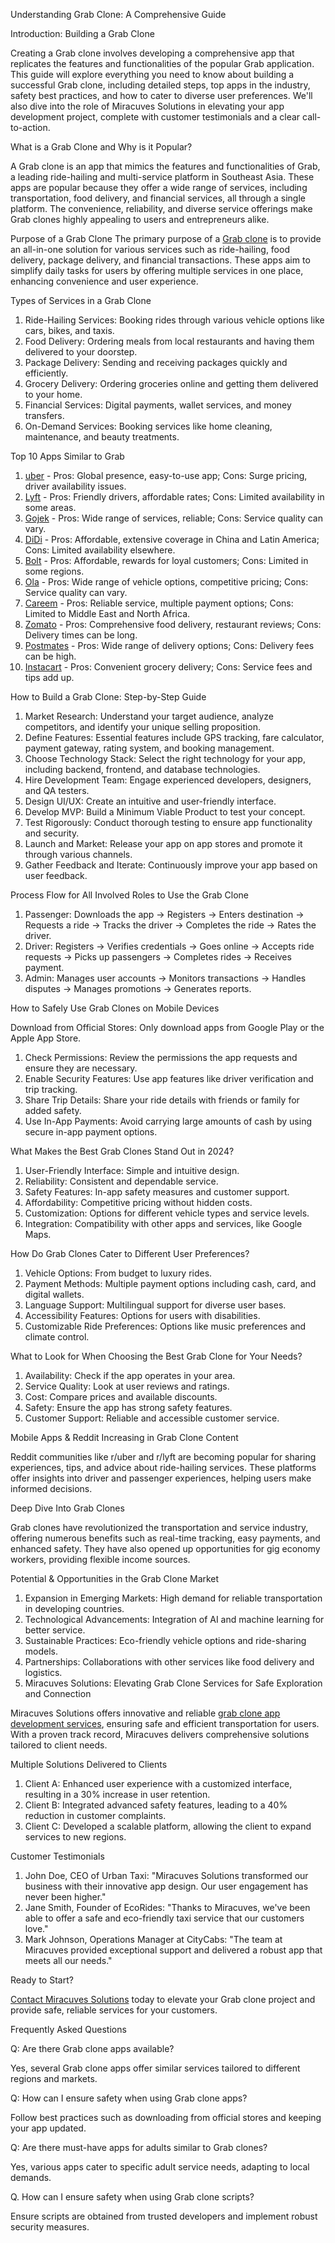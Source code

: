 Understanding Grab Clone: A Comprehensive Guide

Introduction: Building a Grab Clone

Creating a Grab clone involves developing a comprehensive app that replicates the features and functionalities of the popular Grab application. This guide will explore everything you need to know about building a successful Grab clone, including detailed steps, top apps in the industry, safety best practices, and how to cater to diverse user preferences. We'll also dive into the role of Miracuves Solutions in elevating your app development project, complete with customer testimonials and a clear call-to-action.

What is a Grab Clone and Why is it Popular?

A Grab clone is an app that mimics the features and functionalities of Grab, a leading ride-hailing and multi-service platform in Southeast Asia. These apps are popular because they offer a wide range of services, including transportation, food delivery, and financial services, all through a single platform. The convenience, reliability, and diverse service offerings make Grab clones highly appealing to users and entrepreneurs alike.

Purpose of a Grab Clone
The primary purpose of a <a href="https://miracuves.com/solutions/grab-clone/"> Grab clone</a>  is to provide an all-in-one solution for various services such as ride-hailing, food delivery, package delivery, and financial transactions. These apps aim to simplify daily tasks for users by offering multiple services in one place, enhancing convenience and user experience.

Types of Services in a Grab Clone

1. Ride-Hailing Services: Booking rides through various vehicle options like cars, bikes, and taxis.
2. Food Delivery: Ordering meals from local restaurants and having them delivered to your doorstep.
3. Package Delivery: Sending and receiving packages quickly and efficiently.
4. Grocery Delivery: Ordering groceries online and getting them delivered to your home.
5. Financial Services: Digital payments, wallet services, and money transfers.
6. On-Demand Services: Booking services like home cleaning, maintenance, and beauty treatments.

Top 10 Apps Similar to Grab

1. <a href="https://www.uber.com/"> uber</a>  - Pros: Global presence, easy-to-use app; Cons: Surge pricing, driver availability issues.
2. <a href="https://www.lyft.com/"> Lyft</a>  - Pros: Friendly drivers, affordable rates; Cons: Limited availability in some areas.
3. <a href="https://www.gojek.com/"> Gojek</a>  - Pros: Wide range of services, reliable; Cons: Service quality can vary.
4. <a href="https://www.didiglobal.com"> DiDi</a>  - Pros: Affordable, extensive coverage in China and Latin America; Cons: Limited availability elsewhere.
5. <a href="https://bolt.eu"> Bolt</a>  - Pros: Affordable, rewards for loyal customers; Cons: Limited in some regions.
6. <a href="https://www.olacabs.com">Ola</a>  - Pros: Wide range of vehicle options, competitive pricing; Cons: Service quality can vary.
7. <a href="https://www.careem.com"> Careem</a>  - Pros: Reliable service, multiple payment options; Cons: Limited to Middle East and North Africa.
8. <a href="https://www.zomato.com"> Zomato</a>  - Pros: Comprehensive food delivery, restaurant reviews; Cons: Delivery times can be long.
9. <a href="https://www.postmates.com"> Postmates</a>  - Pros: Wide range of delivery options; Cons: Delivery fees can be high.
10. <a href="https://www.instacart.com"> Instacart</a>  - Pros: Convenient grocery delivery; Cons: Service fees and tips add up.

How to Build a Grab Clone: Step-by-Step Guide

1. Market Research: Understand your target audience, analyze competitors, and identify your unique selling proposition.
2. Define Features: Essential features include GPS tracking, fare calculator, payment gateway, rating system, and booking management.
3. Choose Technology Stack: Select the right technology for your app, including backend, frontend, and database technologies.
4. Hire Development Team: Engage experienced developers, designers, and QA testers.
5. Design UI/UX: Create an intuitive and user-friendly interface.
6. Develop MVP: Build a Minimum Viable Product to test your concept.
7. Test Rigorously: Conduct thorough testing to ensure app functionality and security.
8. Launch and Market: Release your app on app stores and promote it through various channels.
9. Gather Feedback and Iterate: Continuously improve your app based on user feedback.

Process Flow for All Involved Roles to Use the Grab Clone

1. Passenger: Downloads the app → Registers → Enters destination → Requests a ride → Tracks the driver → Completes the ride → Rates the driver.
2. Driver: Registers → Verifies credentials → Goes online → Accepts ride requests → Picks up passengers → Completes rides → Receives payment.
3. Admin: Manages user accounts → Monitors transactions → Handles disputes → Manages promotions → Generates reports.

How to Safely Use Grab Clones on Mobile Devices

Download from Official Stores: Only download apps from Google Play or the Apple App Store.

1. Check Permissions: Review the permissions the app requests and ensure they are necessary.
2. Enable Security Features: Use app features like driver verification and trip tracking.
3. Share Trip Details: Share your ride details with friends or family for added safety.
4. Use In-App Payments: Avoid carrying large amounts of cash by using secure in-app payment options.

What Makes the Best Grab Clones Stand Out in 2024?

1. User-Friendly Interface: Simple and intuitive design.
2. Reliability: Consistent and dependable service.
3. Safety Features: In-app safety measures and customer support.
4. Affordability: Competitive pricing without hidden costs.
5. Customization: Options for different vehicle types and service levels.
6. Integration: Compatibility with other apps and services, like Google Maps.

How Do Grab Clones Cater to Different User Preferences?

1. Vehicle Options: From budget to luxury rides.
2. Payment Methods: Multiple payment options including cash, card, and digital wallets.
3. Language Support: Multilingual support for diverse user bases.
4. Accessibility Features: Options for users with disabilities.
5. Customizable Ride Preferences: Options like music preferences and climate control.

What to Look for When Choosing the Best Grab Clone for Your Needs?

1. Availability: Check if the app operates in your area.
2. Service Quality: Look at user reviews and ratings.
3. Cost: Compare prices and available discounts.
4. Safety: Ensure the app has strong safety features.
5. Customer Support: Reliable and accessible customer service.

Mobile Apps & Reddit Increasing in Grab Clone Content

Reddit communities like r/uber and r/lyft are becoming popular for sharing experiences, tips, and advice about ride-hailing services. These platforms offer insights into driver and passenger experiences, helping users make informed decisions.

Deep Dive Into Grab Clones

Grab clones have revolutionized the transportation and service industry, offering numerous benefits such as real-time tracking, easy payments, and enhanced safety. They have also opened up opportunities for gig economy workers, providing flexible income sources.

Potential & Opportunities in the Grab Clone Market

1. Expansion in Emerging Markets: High demand for reliable transportation in developing countries.
2. Technological Advancements: Integration of AI and machine learning for better service.
3. Sustainable Practices: Eco-friendly vehicle options and ride-sharing models.
4. Partnerships: Collaborations with other services like food delivery and logistics.
5. Miracuves Solutions: Elevating Grab Clone Services for Safe Exploration and Connection

Miracuves Solutions offers innovative and reliable <a href="https://miracuves.com/product/grab-clone-script/"> grab clone app development services</a>, ensuring safe and efficient transportation for users. With a proven track record, Miracuves delivers comprehensive solutions tailored to client needs.

Multiple Solutions Delivered to Clients

1. Client A: Enhanced user experience with a customized interface, resulting in a 30% increase in user retention.
2. Client B: Integrated advanced safety features, leading to a 40% reduction in customer complaints.
3. Client C: Developed a scalable platform, allowing the client to expand services to new regions.

Customer Testimonials

1. John Doe, CEO of Urban Taxi: "Miracuves Solutions transformed our business with their innovative app design. Our user engagement has never been higher."
2. Jane Smith, Founder of EcoRides: "Thanks to Miracuves, we've been able to offer a safe and eco-friendly taxi service that our customers love."
3. Mark Johnson, Operations Manager at CityCabs: "The team at Miracuves provided exceptional support and delivered a robust app that meets all our needs."

Ready to Start?

<a href="https://miracuves.com/contact/"> Contact Miracuves Solutions</a> 
 today to elevate your Grab clone project and provide safe, reliable services for your customers.

Frequently Asked Questions

Q: Are there Grab clone apps available? 

Yes, several Grab clone apps offer similar services tailored to different regions and markets.

Q: How can I ensure safety when using Grab clone apps? 

Follow best practices such as downloading from official stores and keeping your app updated.

Q: Are there must-have apps for adults similar to Grab clones? 

Yes, various apps cater to specific adult service needs, adapting to local demands.

Q. How can I ensure safety when using Grab clone scripts? 

Ensure scripts are obtained from trusted developers and implement robust security measures.




